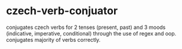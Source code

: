 # czech-verb-conjuator
conjugates czech verbs for 2 tenses (present, past) and 3 moods (indicative, imperative, conditional) through the use of regex and oop. conjugates majority of verbs correctly.

